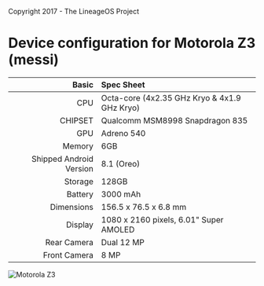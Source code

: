 Copyright 2017 - The LineageOS Project

Device configuration for Motorola Z3 (messi)
=====================================

Basic   | Spec Sheet
-------:|:-------------------------
CPU     | Octa-core (4x2.35 GHz Kryo & 4x1.9 GHz Kryo)
CHIPSET | Qualcomm MSM8998 Snapdragon 835
GPU     | Adreno 540
Memory  | 6GB
Shipped Android Version | 8.1 (Oreo)
Storage | 128GB
Battery | 3000 mAh
Dimensions | 156.5 x 76.5 x 6.8 mm
Display | 1080 x 2160 pixels, 6.01" Super AMOLED
Rear Camera  | Dual 12 MP
Front Camera | 8 MP

![Motorola Z3](https://cdn2.gsmarena.com/vv/bigpic/motorola-moto-z3-.jpg "Motorola Z3")

